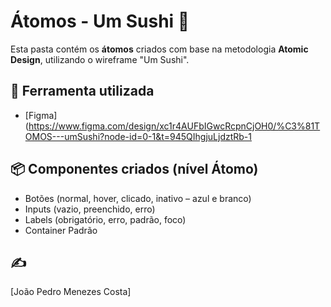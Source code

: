 # Átomos - Um Sushi 🍣

Esta pasta contém os **átomos** criados com base na metodologia **Atomic Design**, utilizando o wireframe "Um Sushi".

## 🔧 Ferramenta utilizada
- [Figma](https://www.figma.com/design/xc1r4AUFbIGwcRcpnCjOH0/%C3%81TOMOS---umSushi?node-id=0-1&t=945QIhgjuLjdztRb-1

## 📦 Componentes criados (nível Átomo)

- Botões (normal, hover, clicado, inativo – azul e branco)
- Inputs (vazio, preenchido, erro)
- Labels (obrigatório, erro, padrão, foco)
- Container Padrão

## ✍️ 
[João Pedro Menezes Costa]
